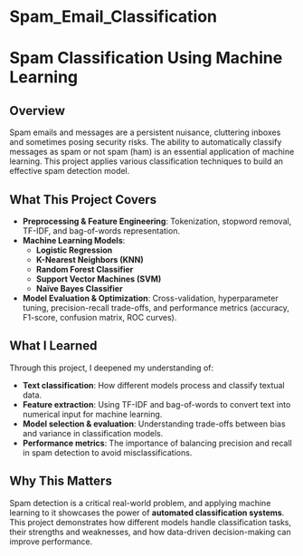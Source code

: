 # Spam_Email_Classification

# **Spam Classification Using Machine Learning**  

## **Overview**  
Spam emails and messages are a persistent nuisance, cluttering inboxes and sometimes posing security risks. The ability to automatically classify messages as spam or not spam (ham) is an essential application of machine learning. This project applies various classification techniques to build an effective spam detection model.  

## **What This Project Covers**  
- **Preprocessing & Feature Engineering**: Tokenization, stopword removal, TF-IDF, and bag-of-words representation.  
- **Machine Learning Models**:  
  - **Logistic Regression**  
  - **K-Nearest Neighbors (KNN)**  
  - **Random Forest Classifier**  
  - **Support Vector Machines (SVM)**  
  - **Naïve Bayes Classifier**  
- **Model Evaluation & Optimization**: Cross-validation, hyperparameter tuning, precision-recall trade-offs, and performance metrics (accuracy, F1-score, confusion matrix, ROC curves).  

## **What I Learned**  
Through this project, I deepened my understanding of:  
- **Text classification**: How different models process and classify textual data.  
- **Feature extraction**: Using TF-IDF and bag-of-words to convert text into numerical input for machine learning.  
- **Model selection & evaluation**: Understanding trade-offs between bias and variance in classification models.  
- **Performance metrics**: The importance of balancing precision and recall in spam detection to avoid misclassifications.  

## **Why This Matters**  
Spam detection is a critical real-world problem, and applying machine learning to it showcases the power of **automated classification systems**. This project demonstrates how different models handle classification tasks, their strengths and weaknesses, and how data-driven decision-making can improve performance.  
